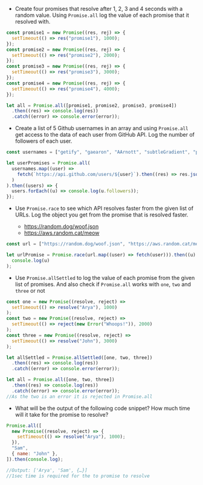- Create four promises that resolve after 1, 2, 3 and 4 seconds with a random value. Using `Promise.all` log the value of each promise that it resolved with.

```js
const promise1 = new Promise((res, rej) => {
  setTimeout(() => res("promise1"), 1000);
});
const promise2 = new Promise((res, rej) => {
  setTimeout(() => res("promise2"), 2000);
});
const promise3 = new Promise((res, rej) => {
  setTimeout(() => res("promise3"), 3000);
});
const promise4 = new Promise((res, rej) => {
  setTimeout(() => res("promise4"), 4000);
});

let all = Promise.all([promise1, promise2, promise3, promise4])
  .then((res) => console.log(res))
  .catch((error) => console.error(error));
```

- Create a list of 5 Github usernames in an array and using `Promise.all` get access to the data of each user from GitHub API. Log the number of followers of each user.

```js
const usernames = ["getify", "gaearon", "AArnott", "subtleGradient", "piranha"];

let userPromises = Promise.all(
  usernames.map((user) =>
    fetch(`https://api.github.com/users/${user}`).then((res) => res.json())
  )
).then((users) => {
  users.forEach((u) => console.log(u.followers));
});
```

- Use `Promise.race` to see which API resolves faster from the given list of URLs. Log the object you get from the promise that is resolved faster.

  - https://random.dog/woof.json
  - https://aws.random.cat/meow

```js
const url = ["https://random.dog/woof.json", "https://aws.random.cat/meow"];

let urlPromise = Promise.race(url.map((user) => fetch(user))).then((u) =>
  console.log(u)
);
```

- Use `Promise.allSettled` to log the value of each promise from the given list of promises. And also check if `Promise.all` works with `one`, `two` and `three` or not

```js
const one = new Promise((resolve, reject) =>
  setTimeout(() => resolve("Arya"), 1000)
);
const two = new Promise((resolve, reject) =>
  setTimeout(() => reject(new Error("Whoops!")), 2000)
);
const three = new Promise((resolve, reject) =>
  setTimeout(() => resolve("John"), 3000)
);

let allSettled = Promise.allSettled([one, two, three])
  .then((res) => console.log(res))
  .catch((error) => console.error(error));

let all = Promise.all([one, two, three])
  .then((res) => console.log(res))
  .catch((error) => console.error(error));
//As the two is an error it is rejected in Promise.all
```

- What will be the output of the following code snippet? How much time will it take for the promise to resolve?

```js
Promise.all([
  new Promise((resolve, reject) => {
    setTimeout(() => resolve("Arya"), 1000);
  }),
  "Sam",
  { name: "John" },
]).then(console.log);

//Output: ['Arya', 'Sam', {…}]
//1sec time is required for the to promise to resolve
```
